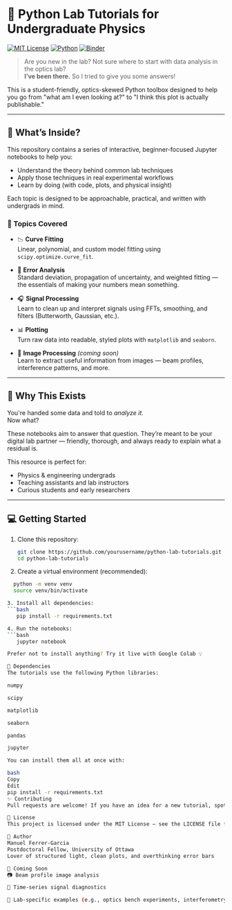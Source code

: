 # 🧪 Python Lab Tutorials for Undergraduate Physics

[![MIT License](https://img.shields.io/badge/License-MIT-blue.svg)](LICENSE)
[![Python](https://img.shields.io/badge/Python-3.8%2B-blue.svg)](https://www.python.org/)
[![Binder](https://mybinder.org/badge_logo.svg)](https://mybinder.org/v2/gh/yourusername/python-lab-tutorials/HEAD)

> Are you new in the lab? Not sure where to start with data analysis in the optics lab?  
> **I’ve been there.** So I tried to give you some answers!

This is a student-friendly, optics-skewed Python toolbox designed to help you go from "what am I even looking at?" to "I think this plot is actually publishable."

---

## 🚀 What’s Inside?

This repository contains a series of interactive, beginner-focused Jupyter notebooks to help you:

- Understand the theory behind common lab techniques  
- Apply those techniques in real experimental workflows  
- Learn by doing (with code, plots, and physical insight)

Each topic is designed to be approachable, practical, and written with undergrads in mind.

### 🧰 Topics Covered

- 📉 **Curve Fitting**  
  Linear, polynomial, and custom model fitting using `scipy.optimize.curve_fit`.

- 🧮 **Error Analysis**  
  Standard deviation, propagation of uncertainty, and weighted fitting — the essentials of making your numbers mean something.

- 🎧 **Signal Processing**  
  Learn to clean up and interpret signals using FFTs, smoothing, and filters (Butterworth, Gaussian, etc.).

- 📊 **Plotting**  
  Turn raw data into readable, styled plots with `matplotlib` and `seaborn`.

- 🔬 **Image Processing** *(coming soon)*  
  Learn to extract useful information from images — beam profiles, interference patterns, and more.

---

## 🧪 Why This Exists

You're handed some data and told to *analyze it*.  
Now what?

These notebooks aim to answer that question. They’re meant to be your digital lab partner — friendly, thorough, and always ready to explain what a residual is.

This resource is perfect for:
- Physics & engineering undergrads
- Teaching assistants and lab instructors
- Curious students and early researchers

---

## 💻 Getting Started

1. Clone this repository:
   ```bash
   git clone https://github.com/yourusername/python-lab-tutorials.git
   cd python-lab-tutorials

2. Create a virtual environment (recommended):
 ```bash
   python -m venv venv
   source venv/bin/activate  

3. Install all dependencies:
 ```bash
    pip install -r requirements.txt

4. Run the notebooks:
 ```bash
    jupyter notebook

Prefer not to install anything? Try it live with Google Colab 💡

🧪 Dependencies
The tutorials use the following Python libraries:

numpy

scipy

matplotlib

seaborn

pandas

jupyter

You can install them all at once with:

bash
Copy
Edit
pip install -r requirements.txt
✨ Contributing
Pull requests are welcome! If you have an idea for a new tutorial, spot a typo, or want to add a comment that might help a fellow student — go for it.

📄 License
This project is licensed under the MIT License — see the LICENSE file for details.

👤 Author
Manuel Ferrer-Garcia
Postdoctoral Fellow, University of Ottawa
Lover of structured light, clean plots, and overthinking error bars

📝 Coming Soon
📷 Beam profile image analysis

🎥 Time-series signal diagnostics

🧪 Lab-specific examples (e.g., optics bench experiments, interferometry)


